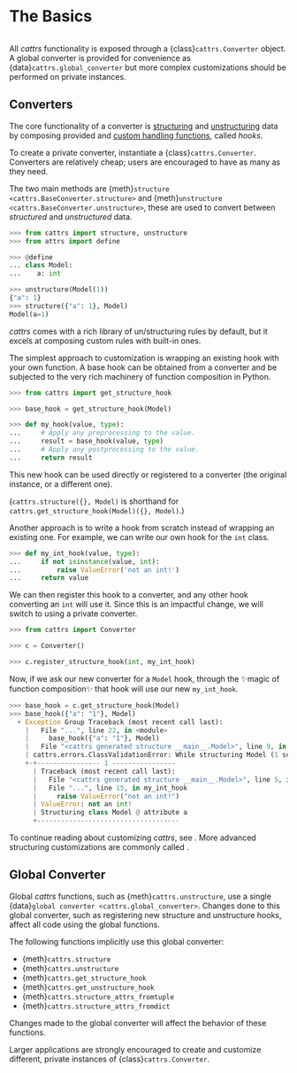 # The Basics
```{currentmodule} cattrs
```

All _cattrs_ functionality is exposed through a {class}`cattrs.Converter` object.
A global converter is provided for convenience as {data}`cattrs.global_converter` but more complex customizations should be performed on private instances.


## Converters

The core functionality of a converter is [structuring](structuring.md) and [unstructuring](unstructuring.md) data by composing provided and [custom handling functions](customizing.md), called _hooks_.

To create a private converter, instantiate a {class}`cattrs.Converter`. Converters are relatively cheap; users are encouraged to have as many as they need.

The two main methods are {meth}`structure <cattrs.BaseConverter.structure>` and {meth}`unstructure <cattrs.BaseConverter.unstructure>`, these are used to convert between _structured_ and _unstructured_ data.

```python
>>> from cattrs import structure, unstructure
>>> from attrs import define

>>> @define
... class Model:
...    a: int

>>> unstructure(Model(1))
{"a": 1}
>>> structure({"a": 1}, Model)
Model(a=1)
```

_cattrs_ comes with a rich library of un/structuring rules by default, but it excels at composing custom rules with built-in ones.

The simplest approach to customization is wrapping an existing hook with your own function.
A base hook can be obtained from a converter and be subjected to the very rich machinery of function composition in Python.

```python
>>> from cattrs import get_structure_hook

>>> base_hook = get_structure_hook(Model)

>>> def my_hook(value, type):
...     # Apply any preprocessing to the value.
...     result = base_hook(value, type)
...     # Apply any postprocessing to the value.
...     return result
```

This new hook can be used directly or registered to a converter (the original instance, or a different one).

(`cattrs.structure({}, Model)` is shorthand for `cattrs.get_structure_hook(Model)({}, Model)`.)

Another approach is to write a hook from scratch instead of wrapping an existing one.
For example, we can write our own hook for the `int` class.

```python
>>> def my_int_hook(value, type):
...     if not isinstance(value, int):
...         raise ValueError('not an int!')
...     return value
```

We can then register this hook to a converter, and any other hook converting an `int` will use it.
Since this is an impactful change, we will switch to using a private converter.

```python
>>> from cattrs import Converter

>>> c = Converter()

>>> c.register_structure_hook(int, my_int_hook)
```

Now, if we ask our new converter for a `Model` hook, through the ✨magic of function composition✨ that hook will use our new `my_int_hook`.

```python
>>> base_hook = c.get_structure_hook(Model)
>>> base_hook({"a": "1"}, Model)
  + Exception Group Traceback (most recent call last):
    |   File "...", line 22, in <module>
    |     base_hook({"a": "1"}, Model)
    |   File "<cattrs generated structure __main__.Model>", line 9, in structure_Model
    | cattrs.errors.ClassValidationError: While structuring Model (1 sub-exception)
    +-+---------------- 1 ----------------
      | Traceback (most recent call last):
      |   File "<cattrs generated structure __main__.Model>", line 5, in structure_Model
      |   File "...", line 15, in my_int_hook
      |     raise ValueError("not an int!")
      | ValueError: not an int!
      | Structuring class Model @ attribute a
      +------------------------------------
```

To continue reading about customizing _cattrs_, see [](customizing.md).
More advanced structuring customizations are commonly called [](strategies.md).

## Global Converter

Global _cattrs_ functions, such as {meth}`cattrs.unstructure`, use a single {data}`global converter <cattrs.global_converter>`.
Changes done to this global converter, such as registering new structure and unstructure hooks, affect all code using the global functions.

The following functions implicitly use this global converter:

- {meth}`cattrs.structure`
- {meth}`cattrs.unstructure`
- {meth}`cattrs.get_structure_hook`
- {meth}`cattrs.get_unstructure_hook`
- {meth}`cattrs.structure_attrs_fromtuple`
- {meth}`cattrs.structure_attrs_fromdict`

Changes made to the global converter will affect the behavior of these functions.

Larger applications are strongly encouraged to create and customize different, private instances of {class}`cattrs.Converter`.
